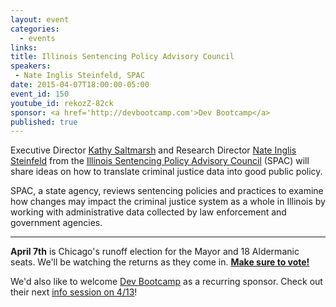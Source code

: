 ```yaml
---
layout: event
categories: 
  - events
links:
title: Illinois Sentencing Policy Advisory Council
speakers: 
 - Nate Inglis Steinfeld, SPAC
date: 2015-04-07T18:00:00-05:00
event_id: 150
youtube_id: rekozZ-82ck
sponsor: <a href='http://devbootcamp.com'>Dev Bootcamp</a>
published: true
---
```


Executive Director [Kathy Saltmarsh](https://www.linkedin.com/pub/kathy-saltmarsh/69/6aa/156) and Research Director [Nate Inglis Steinfeld](https://twitter.com/inglisst) from the [Illinois Sentencing Policy Advisory Council](http://www.icjia.state.il.us/spac/) (SPAC) will share ideas on how to translate criminal justice data into good public policy.

SPAC, a state agency, reviews sentencing policies and practices to examine how changes may impact the criminal justice system as a whole in Illinois by working with administrative data collected by law enforcement and government agencies.

---

**April 7th** is Chicago's runoff election for the Mayor and 18 Aldermanic seats. We'll be watching the returns as they come in. **[Make sure to vote!](http://www.chicagoelections.com/en/home.html)**

We'd also like to welcome [Dev Bootcamp](http://devbootcamp.com) as a recurring sponsor. Check out their next [info session on 4/13](http://www.eventbrite.com/e/dev-bootcamp-chicago-april-info-session-tickets-16083811112?aff=open)!